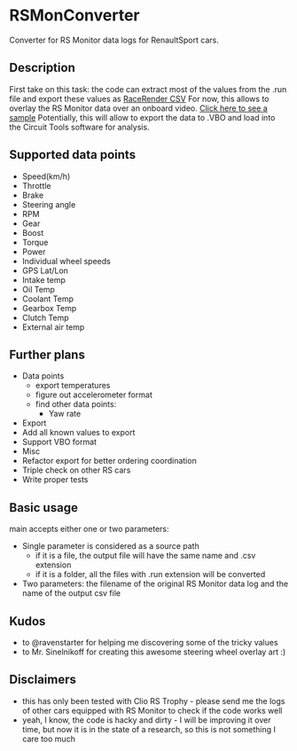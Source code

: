 # RSMonConverter
Converter for RS Monitor data logs for RenaultSport cars.

## Description
First take on this task: the code can extract most of the values from the .run file and export these values as [RaceRender CSV](http://racerender.com/Developer/DataFormat.html)
For now, this allows to overlay the RS Monitor data over an onboard video. [Click here to see a sample](https://youtu.be/NIescnEe7I0)
Potentially, this will allow to export the data to .VBO and load into the Circuit Tools software for analysis.

## Supported data points
- Speed(km/h)
- Throttle
- Brake
- Steering angle
- RPM
- Gear
- Boost
- Torque
- Power
- Individual wheel speeds
- GPS Lat/Lon
- Intake temp
- Oil Temp
- Coolant Temp
- Gearbox Temp
- Clutch Temp
- External air temp

## Further plans
- Data points
  - export temperatures
  - figure out accelerometer format
  - find other data points:
    - Yaw rate
- Export
 - Add all known values to export
 - Support VBO format 
- Misc
 - Refactor export for better ordering coordination
 - Triple check on other RS cars
 - Write proper tests

## Basic usage
main accepts either one or two parameters: 
- Single parameter is considered as a source path
    - if it is a file, the output file will have the same name and .csv extension
    - if it is a folder, all the files with .run extension will be converted
- Two parameters: the filename of the original RS Monitor data log and the name of the output csv file


## Kudos
- to @ravenstarter for helping me discovering some of the tricky values
- to Mr. Sinelnikoff for creating this awesome steering wheel overlay art :)

## Disclaimers
- this has only been tested with Clio RS Trophy - please send me the logs of other cars equipped with RS Monitor to check if the code works well
- yeah, I know, the code is hacky and dirty - I will be improving it over time, but now it is in the state of a research, so this is not something I care too much
